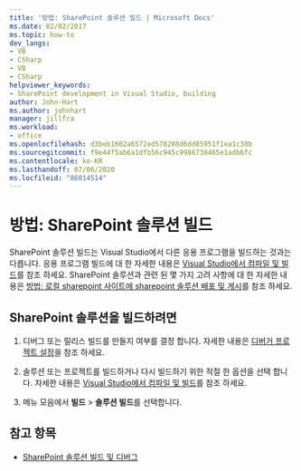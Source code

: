 ```yaml
---
title: '방법: SharePoint 솔루션 빌드 | Microsoft Docs'
ms.date: 02/02/2017
ms.topic: how-to
dev_langs:
- VB
- CSharp
- VB
- CSharp
helpviewer_keywords:
- SharePoint development in Visual Studio, building
author: John-Hart
ms.author: johnhart
manager: jillfra
ms.workload:
- office
ms.openlocfilehash: d3beb1602a6572ed578208d6dd85951f1ea1c30b
ms.sourcegitcommit: f9e44f5ab6a1dfb56c945c9986730465e1adb6fc
ms.contentlocale: ko-KR
ms.lasthandoff: 07/06/2020
ms.locfileid: "86014514"
---
```

# <a name="how-to-build-sharepoint-solutions"></a>방법: SharePoint 솔루션 빌드

SharePoint 솔루션 빌드는 Visual Studio에서 다른 응용 프로그램을 빌드하는 것과는 다릅니다. 응용 프로그램 빌드에 대 한 자세한 내용은 [Visual Studio에서 컴파일 및 빌드](../ide/compiling-and-building-in-visual-studio.md)를 참조 하세요. SharePoint 솔루션과 관련 된 몇 가지 고려 사항에 대 한 자세한 내용은 [방법: 로컬 sharepoint 사이트에 sharepoint 솔루션 배포 및 게시](../sharepoint/how-to-deploy-and-publish-a-sharepoint-solution-to-a-local-sharepoint-site.md)를 참조 하세요.

## <a name="to-build-sharepoint-solutions"></a>SharePoint 솔루션을 빌드하려면

1. 디버그 또는 릴리스 빌드를 만들지 여부를 결정 합니다. 자세한 내용은 [디버거 프로젝트 설정](../debugger/debugger-project-settings.md)을 참조 하세요.

2. 솔루션 또는 프로젝트를 빌드하거나 다시 빌드하기 위한 적절 한 옵션을 선택 합니다. 자세한 내용은 [Visual Studio에서 컴파일 및 빌드](../ide/compiling-and-building-in-visual-studio.md)를 참조 하세요.

3. 메뉴 모음에서 **빌드** > **솔루션 빌드**를 선택합니다.

## <a name="see-also"></a>참고 항목

- [SharePoint 솔루션 빌드 및 디버그](../sharepoint/building-and-debugging-sharepoint-solutions.md)
